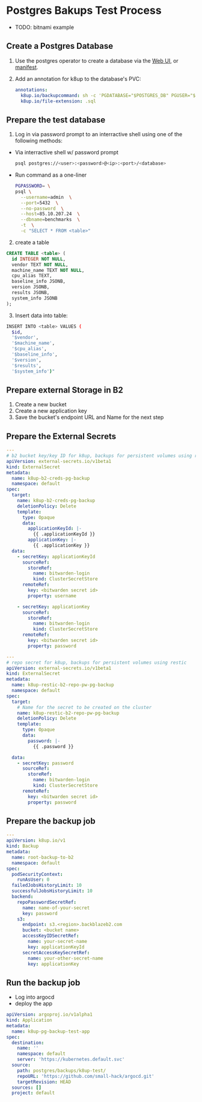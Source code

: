 # Postgres Bakups Test Process
 - TODO: bitnami example


## Create a Postgres Database
 
 1. Use the postgres operator to create a database via the [Web UI](https://pgops.social-media-for-dogs.com/#/list), or [manifest](examples/operator-database.yaml).
 
 2. Add an annotation for k8up to the database's PVC:

    ```yaml
    annotations:
      k8up.io/backupcommand: sh -c 'PGDATABASE="$POSTGRES_DB" PGUSER="$POSTGRES_USER" PGPASSWORD="$POSTGRES_PASSWORD" pg_dump --clean'
      k8up.io/file-extension: .sql
    ```

## Prepare the test database

1. Log in via password prompt to an interractive shell using one of the following methods:

- Via interractive shell w/ password prompt
  
  ```bash
  psql postgres://<user>:<password>@<ip>:<port>/<database>
  ```

- Run command as a one-liner

  ```bash
  PGPASSWORD= \
  psql \
    --username=admin  \
    --port=5432  \
    --no-password  \
    --host=85.10.207.24  \
    --dbname=benchmarks  \
    -t  \
    -c "SELECT * FROM <table>"
  ```

2. create a table

  ```sql
  CREATE TABLE <table> (
    id INTEGER NOT NULL,
    vendor TEXT NOT NULL,
    machine_name TEXT NOT NULL,
    cpu_alias TEXT,
    baseline_info JSONB,
    version JSONB,
    results JSONB,
    system_info JSONB
  );
  ```

3. Insert data into table:

  ```bash
  INSERT INTO <table> VALUES (
    $id,
    '$vendor',
    '$machine_name',
    '$cpu_alias',
    '$baseline_info',
    '$version',
    '$results',
    '$system_info')"
  ```

## Prepare external Storage in B2

1. Create a new bucket
2. Create a new application key
3. Save the bucket's endpoint URL and Name for the next step

## Prepare the External Secrets

```yaml
---
# b2 bucket key/key ID for k8up, backups for persistent volumes using restic
apiVersion: external-secrets.io/v1beta1
kind: ExternalSecret
metadata:
  name: k8up-b2-creds-pg-backup
  namespace: default
spec:
  target:
    name: k8up-b2-creds-pg-backup
    deletionPolicy: Delete
    template:
      type: Opaque
      data:
        applicationKeyId: |-
          {{ .applicationKeyId }}
        applicationKey: |-
          {{ .applicationKey }}
  data:
    - secretKey: applicationKeyId
      sourceRef:
        storeRef:
          name: bitwarden-login
          kind: ClusterSecretStore
      remoteRef:
        key: <bitwarden secret id>
        property: username

    - secretKey: applicationKey
      sourceRef:
        storeRef:
          name: bitwarden-login
          kind: ClusterSecretStore
      remoteRef:
        key: <bitwarden secret id>
        property: password

---
# repo secret for k8up, backups for persistent volumes using restic
apiVersion: external-secrets.io/v1beta1
kind: ExternalSecret
metadata:
  name: k8up-restic-b2-repo-pw-pg-backup
  namespace: default
spec:
  target:
    # Name for the secret to be created on the cluster
    name: k8up-restic-b2-repo-pw-pg-backup
    deletionPolicy: Delete
    template:
      type: Opaque
      data:
        password: |-
          {{ .password }}

  data:
    - secretKey: password
      sourceRef:
        storeRef:
          name: bitwarden-login
          kind: ClusterSecretStore
      remoteRef:
        key: <bitwarden secret id>
        property: password
```

## Prepare the backup job

```yaml
---
apiVersion: k8up.io/v1
kind: Backup
metadata:
  name: root-backup-to-b2
  namespace: default
spec:
  podSecurityContext:
    runAsUser: 0
  failedJobsHistoryLimit: 10
  successfulJobsHistoryLimit: 10
  backend:
    repoPasswordSecretRef:
      name: name-of-your-secret
      key: password
    s3:
      endpoint: s3.<region>.backblazeb2.com
      bucket: <bucket name>
      accessKeyIDSecretRef:
        name: your-secret-name
        key: applicationKeyId
      secretAccessKeySecretRef:
        name: your-other-secret-name
        key: applicationKey
```

## Run the backup job

- Log into argocd
- deploy the app

```yaml
apiVersion: argoproj.io/v1alpha1
kind: Application
metadata:
  name: k8up-pg-backup-test-app
spec:
  destination:
    name: ''
    namespace: default
    server: 'https://kubernetes.default.svc'
  source:
    path: postgres/backups/k8up-test/
    repoURL: 'https://github.com/small-hack/argocd.git'
    targetRevision: HEAD
  sources: []
  project: default
```
